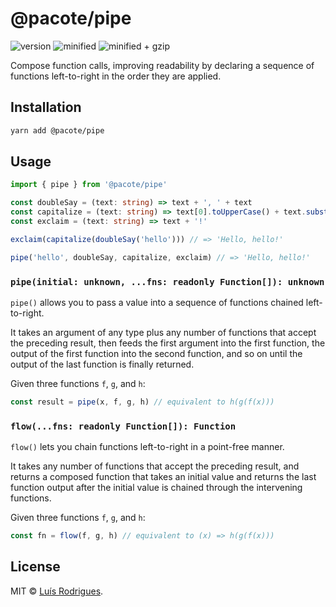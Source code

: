 # @pacote/pipe

![version](https://badgen.net/npm/v/@pacote/pipe)
![minified](https://badgen.net/bundlephobia/min/@pacote/pipe)
![minified + gzip](https://badgen.net/bundlephobia/minzip/@pacote/pipe)

Compose function calls, improving readability by declaring a sequence of
functions left-to-right in the order they are applied.

## Installation

```bash
yarn add @pacote/pipe
```

## Usage

```typescript
import { pipe } from '@pacote/pipe'

const doubleSay = (text: string) => text + ', ' + text
const capitalize = (text: string) => text[0].toUpperCase() + text.substring(1)
const exclaim = (text: string) => text + '!'

exclaim(capitalize(doubleSay('hello'))) // => 'Hello, hello!'

pipe('hello', doubleSay, capitalize, exclaim) // => 'Hello, hello!'
```

### `pipe(initial: unknown, ...fns: readonly Function[]): unknown`

`pipe()` allows you to pass a value into a sequence of functions chained
left-to-right.

It takes an argument of any type plus any number of functions that accept the
preceding result, then feeds the first argument into the first function, the
output of the first function into the second function, and so on until the
output of the last function is finally returned.

Given three functions `f`, `g`, and `h`:

```typescript
const result = pipe(x, f, g, h) // equivalent to h(g(f(x)))
```

### `flow(...fns: readonly Function[]): Function`

`flow()` lets you chain functions left-to-right in a point-free manner.

It takes any number of functions that accept the preceding result, and returns
a composed function that takes an initial value and returns the last function
output after the initial value is chained through the intervening functions.

Given three functions `f`, `g`, and `h`:

```typescript
const fn = flow(f, g, h) // equivalent to (x) => h(g(f(x)))
```

## License

MIT © [Luís Rodrigues](https://goblindegook.com).
